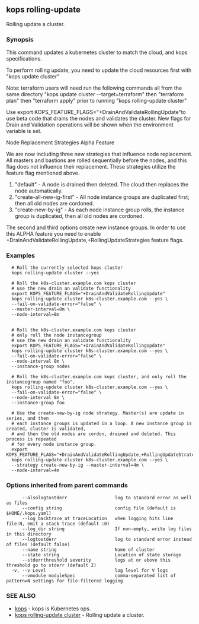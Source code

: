 
<!--- This file is automatically generated by make gen-cli-docs; changes should be made in the go CLI command code (under cmd/kops) -->

## kops rolling-update

Rolling update a cluster.

### Synopsis


This command updates a kubernetes cluster to match the cloud, and kops specifications. 

To perform rolling update, you need to update the cloud resources first with "kops update cluster" 

Note: terraform users will need run the following commands all from the same directory "kops update cluster --target=terraform" then "terraform plan" then "terraform apply" prior to running "kops rolling-update cluster" 

Use export KOPS_FEATURE_FLAGS="+DrainAndValidateRollingUpdate"to use beta code that drains the nodes and validates the cluster.  New flags for Drain and Validation operations will be shown when the environment variable is set. 

Node Replacement Strategies Alpha Feature 

We are now including three new strategies that influence node replacement. All masters and bastions are rolled sequentially before the nodes, and this flag does not influence their replacement.  These strategies utilize the feature flag mentioned above. 

  1. "default" - A node is drained then deleted.  The cloud then replaces the node automatically.  
  2. "create-all-new-ig-first" - All node instance groups are duplicated first; then all old nodes are cordoned.  
  3. "create-new-by-ig" - As each node instance group rolls, the instance group is duplicated, then all old nodes are cordoned.  

The second and third options create new instance groups. In order to use this ALPHA feature you need to enable +DrainAndValidateRollingUpdate,+RollingUpdateStrategies feature flags.

### Examples

```
  # Roll the currently selected kops cluster
  kops rolling-update cluster --yes
  
  # Roll the k8s-cluster.example.com kops cluster
  # use the new drain an validate functionality
  export KOPS_FEATURE_FLAGS="+DrainAndValidateRollingUpdate"
  kops rolling-update cluster k8s-cluster.example.com --yes \
  --fail-on-validate-error="false" \
  --master-interval=8m \
  --node-interval=8m
  
  
  # Roll the k8s-cluster.example.com kops cluster
  # only roll the node instancegroup
  # use the new drain an validate functionality
  export KOPS_FEATURE_FLAGS="+DrainAndValidateRollingUpdate"
  kops rolling-update cluster k8s-cluster.example.com --yes \
  --fail-on-validate-error="false" \
  --node-interval 8m \
  --instance-group nodes
  
  # Roll the k8s-cluster.example.com kops cluster, and only roll the instancegroup named "foo".
  kops rolling-update cluster k8s-cluster.example.com --yes \
  --fail-on-validate-error="false" \
  --node-interval 8m \
  --instance-group foo
  
  # Use the create-new-by-ig node strategy. Master(s) are update in series, and then
  # each instance groups is updated in a loop. A new instance group is created, cluster is validated,
  # and then the old nodes are cordon, drained and deleted. This process is repeated
  # for every node instance group.
  export KOPS_FEATURE_FLAGS="+DrainAndValidateRollingUpdate,+RollingUpdateStrategies"
  kops rolling-update cluster k8s-cluster.example.com --yes \
  --strategy create-new-by-ig --master-interval=4m \
  --node-interval=4m
```

### Options inherited from parent commands

```
      --alsologtostderr                  log to standard error as well as files
      --config string                    config file (default is $HOME/.kops.yaml)
      --log_backtrace_at traceLocation   when logging hits line file:N, emit a stack trace (default :0)
      --log_dir string                   If non-empty, write log files in this directory
      --logtostderr                      log to standard error instead of files (default false)
      --name string                      Name of cluster
      --state string                     Location of state storage
      --stderrthreshold severity         logs at or above this threshold go to stderr (default 2)
  -v, --v Level                          log level for V logs
      --vmodule moduleSpec               comma-separated list of pattern=N settings for file-filtered logging
```

### SEE ALSO
* [kops](kops.md)	 - kops is Kubernetes ops.
* [kops rolling-update cluster](kops_rolling-update_cluster.md)	 - Rolling update a cluster.

